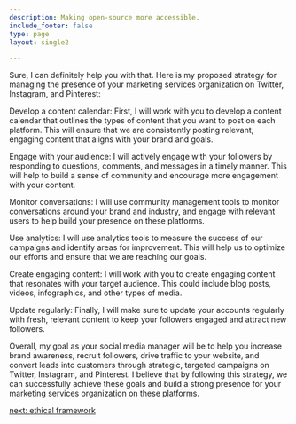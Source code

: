 ```yaml
---
description: Making open-source more accessible.
include_footer: false
type: page
layout: single2 

---
```


<p>
Sure, I can definitely help you with that. Here is my proposed strategy for managing the presence of your marketing services organization on Twitter, Instagram, and Pinterest:

Develop a content calendar: First, I will work with you to develop a content calendar that outlines the types of content that you want to post on each platform. This will ensure that we are consistently posting relevant, engaging content that aligns with your brand and goals.

Engage with your audience: I will actively engage with your followers by responding to questions, comments, and messages in a timely manner. This will help to build a sense of community and encourage more engagement with your content.

Monitor conversations: I will use community management tools to monitor conversations around your brand and industry, and engage with relevant users to help build your presence on these platforms.

Use analytics: I will use analytics tools to measure the success of our campaigns and identify areas for improvement. This will help us to optimize our efforts and ensure that we are reaching our goals.

Create engaging content: I will work with you to create engaging content that resonates with your target audience. This could include blog posts, videos, infographics, and other types of media.

Update regularly: Finally, I will make sure to update your accounts regularly with fresh, relevant content to keep your followers engaged and attract new followers.

Overall, my goal as your social media manager will be to help you increase brand awareness, recruit followers, drive traffic to your website, and convert leads into customers through strategic, targeted campaigns on Twitter, Instagram, and Pinterest. I believe that by following this strategy, we can successfully achieve these goals and build a strong presence for your marketing services organization on these platforms.


<a href="https://workdojos.com/leadgenerator/ethics">next: ethical framework</a>
